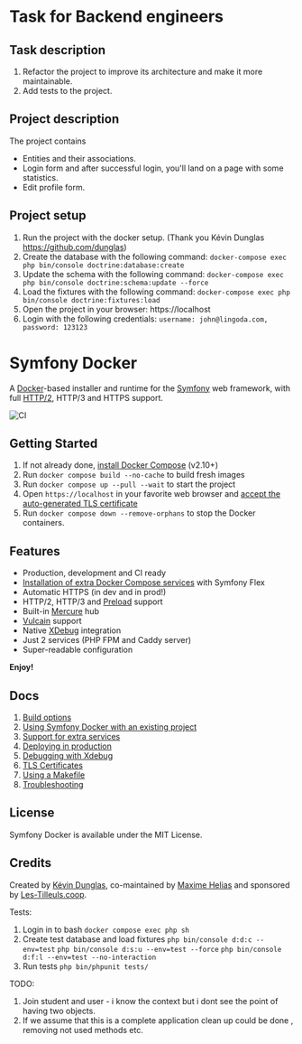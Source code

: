 # Task for Backend engineers

## Task description
1. Refactor the project to improve its architecture and make it more maintainable.
2. Add tests to the project.

## Project description

The project contains 
- Entities and their associations. 
- Login form and after successful login, you'll land on a page with some statistics.
- Edit profile form.


## Project setup
1. Run the project with the docker setup. (Thank you Kévin Dunglas https://github.com/dunglas)
2. Create the database with the following command: `docker-compose exec php bin/console doctrine:database:create`
3. Update the schema with the following command: `docker-compose exec php bin/console doctrine:schema:update --force`
4. Load the fixtures with the following command: `docker-compose exec php bin/console doctrine:fixtures:load`
5. Open the project in your browser: https://localhost
6. Login with the following credentials: `username: john@lingoda.com, password: 123123`


# Symfony Docker

A [Docker](https://www.docker.com/)-based installer and runtime for the [Symfony](https://symfony.com) web framework, with full [HTTP/2](https://symfony.com/doc/current/weblink.html), HTTP/3 and HTTPS support.

![CI](https://github.com/dunglas/symfony-docker/workflows/CI/badge.svg)

## Getting Started

1. If not already done, [install Docker Compose](https://docs.docker.com/compose/install/) (v2.10+)
2. Run `docker compose build --no-cache` to build fresh images
3. Run `docker compose up --pull --wait` to start the project
4. Open `https://localhost` in your favorite web browser and [accept the auto-generated TLS certificate](https://stackoverflow.com/a/15076602/1352334)
5. Run `docker compose down --remove-orphans` to stop the Docker containers.

## Features

* Production, development and CI ready
* [Installation of extra Docker Compose services](docs/extra-services.md) with Symfony Flex
* Automatic HTTPS (in dev and in prod!)
* HTTP/2, HTTP/3 and [Preload](https://symfony.com/doc/current/web_link.html) support
* Built-in [Mercure](https://symfony.com/doc/current/mercure.html) hub
* [Vulcain](https://vulcain.rocks) support
* Native [XDebug](docs/xdebug.md) integration
* Just 2 services (PHP FPM and Caddy server)
* Super-readable configuration

**Enjoy!**

## Docs

1. [Build options](docs/build.md)
2. [Using Symfony Docker with an existing project](docs/existing-project.md)
3. [Support for extra services](docs/extra-services.md)
4. [Deploying in production](docs/production.md)
5. [Debugging with Xdebug](docs/xdebug.md)
6. [TLS Certificates](docs/tls.md)
7. [Using a Makefile](docs/makefile.md)
8. [Troubleshooting](docs/troubleshooting.md)

## License

Symfony Docker is available under the MIT License.

## Credits

Created by [Kévin Dunglas](https://dunglas.fr), co-maintained by [Maxime Helias](https://twitter.com/maxhelias) and sponsored by [Les-Tilleuls.coop](https://les-tilleuls.coop).


Tests:
1. Login in to bash `docker compose exec php sh`
2. Create test database and load fixtures
    `php bin/console d:d:c --env=test`
    `php bin/console d:s:u --env=test --force`
    `php bin/console d:f:l --env=test --no-interaction`
3. Run tests `php bin/phpunit tests/`

TODO:
1. Join student and user - i know the context but i dont see the point of having two objects. 
2. If we assume that this is a complete application clean up could be done , removing not used methods etc. 